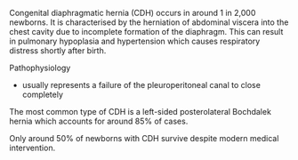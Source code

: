 Congenital diaphragmatic hernia (CDH) occurs in around 1 in 2,000 newborns. It is characterised by the herniation of abdominal viscera into the chest cavity due to incomplete formation of the diaphragm. This can result in pulmonary hypoplasia and hypertension which causes respiratory distress shortly after birth.   
  
Pathophysiology  
* usually represents a failure of the pleuroperitoneal canal to close completely

  
The most common type of CDH is a left\-sided posterolateral Bochdalek hernia which accounts for around 85% of cases.  
  
Only around 50% of newborns with CDH survive despite modern medical intervention.
